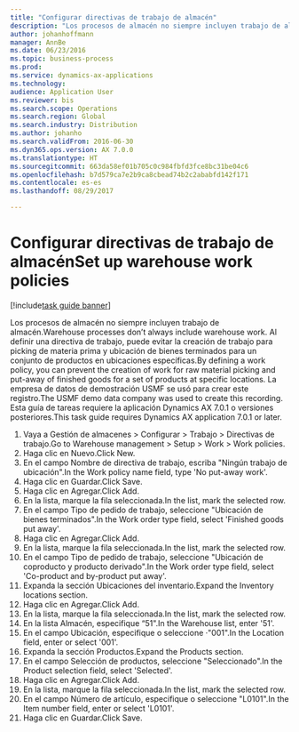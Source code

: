 ```yaml
--- 
title: "Configurar directivas de trabajo de almacén"
description: "Los procesos de almacén no siempre incluyen trabajo de almacén."
author: johanhoffmann
manager: AnnBe
ms.date: 06/23/2016
ms.topic: business-process
ms.prod: 
ms.service: dynamics-ax-applications
ms.technology: 
audience: Application User
ms.reviewer: bis
ms.search.scope: Operations
ms.search.region: Global
ms.search.industry: Distribution
ms.author: johanho
ms.search.validFrom: 2016-06-30
ms.dyn365.ops.version: AX 7.0.0
ms.translationtype: HT
ms.sourcegitcommit: 663da58ef01b705c0c984fbfd3fce8bc31be04c6
ms.openlocfilehash: b7d579ca7e2b9ca8cbead74b2c2ababfd142f171
ms.contentlocale: es-es
ms.lasthandoff: 08/29/2017

---
```

# <a name="set-up-warehouse-work-policies"></a><span data-ttu-id="6099f-103">Configurar directivas de trabajo de almacén</span><span class="sxs-lookup"><span data-stu-id="6099f-103">Set up warehouse work policies</span></span> 

[!include[task guide banner](../../includes/task-guide-banner.md)]

<span data-ttu-id="6099f-104">Los procesos de almacén no siempre incluyen trabajo de almacén.</span><span class="sxs-lookup"><span data-stu-id="6099f-104">Warehouse processes don’t always include warehouse work.</span></span> <span data-ttu-id="6099f-105">Al definir una directiva de trabajo, puede evitar la creación de trabajo para picking de materia prima y ubicación de bienes terminados para un conjunto de productos en ubicaciones específicas.</span><span class="sxs-lookup"><span data-stu-id="6099f-105">By defining a work policy, you can prevent the creation of work for raw material picking and put-away of finished goods for a set of products at specific locations.</span></span> <span data-ttu-id="6099f-106">La empresa de datos de demostración USMF se usó para crear este registro.</span><span class="sxs-lookup"><span data-stu-id="6099f-106">The USMF demo data company was used to create this recording.</span></span> <span data-ttu-id="6099f-107">Esta guía de tareas requiere la aplicación Dynamics AX 7.0.1 o versiones posteriores.</span><span class="sxs-lookup"><span data-stu-id="6099f-107">This task guide requires Dynamics AX application 7.0.1 or later.</span></span>

1. <span data-ttu-id="6099f-108">Vaya a Gestión de almacenes > Configurar > Trabajo > Directivas de trabajo.</span><span class="sxs-lookup"><span data-stu-id="6099f-108">Go to Warehouse management > Setup > Work > Work policies.</span></span>
2. <span data-ttu-id="6099f-109">Haga clic en Nuevo.</span><span class="sxs-lookup"><span data-stu-id="6099f-109">Click New.</span></span>
3. <span data-ttu-id="6099f-110">En el campo Nombre de directiva de trabajo, escriba "Ningún trabajo de ubicación".</span><span class="sxs-lookup"><span data-stu-id="6099f-110">In the Work policy name field, type 'No put-away work'.</span></span>
4. <span data-ttu-id="6099f-111">Haga clic en Guardar.</span><span class="sxs-lookup"><span data-stu-id="6099f-111">Click Save.</span></span>
5. <span data-ttu-id="6099f-112">Haga clic en Agregar.</span><span class="sxs-lookup"><span data-stu-id="6099f-112">Click Add.</span></span>
6. <span data-ttu-id="6099f-113">En la lista, marque la fila seleccionada.</span><span class="sxs-lookup"><span data-stu-id="6099f-113">In the list, mark the selected row.</span></span>
7. <span data-ttu-id="6099f-114">En el campo Tipo de pedido de trabajo, seleccione "Ubicación de bienes terminados".</span><span class="sxs-lookup"><span data-stu-id="6099f-114">In the Work order type field, select 'Finished goods put away'.</span></span>
8. <span data-ttu-id="6099f-115">Haga clic en Agregar.</span><span class="sxs-lookup"><span data-stu-id="6099f-115">Click Add.</span></span>
9. <span data-ttu-id="6099f-116">En la lista, marque la fila seleccionada.</span><span class="sxs-lookup"><span data-stu-id="6099f-116">In the list, mark the selected row.</span></span>
10. <span data-ttu-id="6099f-117">En el campo Tipo de pedido de trabajo, seleccione "Ubicación de coproducto y producto derivado".</span><span class="sxs-lookup"><span data-stu-id="6099f-117">In the Work order type field, select 'Co-product and by-product put away'.</span></span>
11. <span data-ttu-id="6099f-118">Expanda la sección Ubicaciones del inventario.</span><span class="sxs-lookup"><span data-stu-id="6099f-118">Expand the Inventory locations section.</span></span>
12. <span data-ttu-id="6099f-119">Haga clic en Agregar.</span><span class="sxs-lookup"><span data-stu-id="6099f-119">Click Add.</span></span>
13. <span data-ttu-id="6099f-120">En la lista, marque la fila seleccionada.</span><span class="sxs-lookup"><span data-stu-id="6099f-120">In the list, mark the selected row.</span></span>
14. <span data-ttu-id="6099f-121">En la lista Almacén, especifique “51".</span><span class="sxs-lookup"><span data-stu-id="6099f-121">In the Warehouse list, enter '51'.</span></span>
15. <span data-ttu-id="6099f-122">En el campo Ubicación, especifique o seleccione ·"001".</span><span class="sxs-lookup"><span data-stu-id="6099f-122">In the Location field, enter or select '001'.</span></span>
16. <span data-ttu-id="6099f-123">Expanda la sección Productos.</span><span class="sxs-lookup"><span data-stu-id="6099f-123">Expand the Products section.</span></span>
17. <span data-ttu-id="6099f-124">En el campo Selección de productos, seleccione "Seleccionado".</span><span class="sxs-lookup"><span data-stu-id="6099f-124">In the Product selection field, select 'Selected'.</span></span>
18. <span data-ttu-id="6099f-125">Haga clic en Agregar.</span><span class="sxs-lookup"><span data-stu-id="6099f-125">Click Add.</span></span>
19. <span data-ttu-id="6099f-126">En la lista, marque la fila seleccionada.</span><span class="sxs-lookup"><span data-stu-id="6099f-126">In the list, mark the selected row.</span></span>
20. <span data-ttu-id="6099f-127">En el campo Número de artículo, especifique o seleccione "L0101".</span><span class="sxs-lookup"><span data-stu-id="6099f-127">In the Item number field, enter or select 'L0101'.</span></span>
21. <span data-ttu-id="6099f-128">Haga clic en Guardar.</span><span class="sxs-lookup"><span data-stu-id="6099f-128">Click Save.</span></span>


